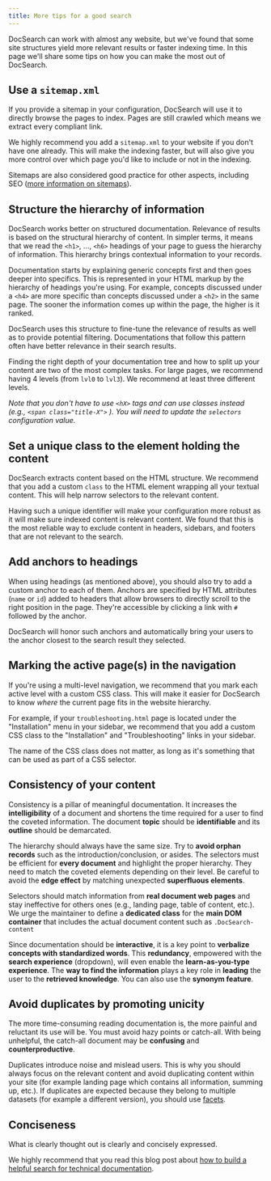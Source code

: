 ```yaml
---
title: More tips for a good search
---
```


DocSearch can work with almost any website, but we've found that some site
structures yield more relevant results or faster indexing time. In this page
we'll share some tips on how you can make the most out of DocSearch.

## Use a `sitemap.xml`

If you provide a sitemap in your configuration, DocSearch will use it to
directly browse the pages to index. Pages are still crawled which means we
extract every compliant link.

We highly recommend you add a `sitemap.xml` to your website if you don't have
one already. This will make the indexing faster, but will also give you more
control over which page you'd like to include or not in the indexing.

Sitemaps are also considered good practice for other aspects, including SEO
([more information on sitemaps][1]).

## Structure the hierarchy of information

DocSearch works better on structured documentation. Relevance of results is
based on the structural hierarchy of content. In simpler terms, it means that we
read the `<h1>`, ..., `<h6>` headings of your page to guess the hierarchy of
information. This hierarchy brings contextual information to your records.

Documentation starts by explaining generic concepts first and then goes deeper
into specifics. This is represented in your HTML markup by the hierarchy of
headings you're using. For example, concepts discussed under a `<h4>` are more
specific than concepts discussed under a `<h2>` in the same page. The sooner the
information comes up within the page, the higher is it ranked.

DocSearch uses this structure to fine-tune the relevance of results as well as
to provide potential filtering. Documentations that follow this pattern often
have better relevance in their search results.

Finding the right depth of your documentation tree and how to split up your
content are two of the most complex tasks. For large pages, we recommend having
4 levels (from `lvl0` to `lvl3`). We recommend at least three different levels.

_Note that you don't have to use `<hX>` tags and can use classes instead (e.g.,
`<span class="title-X">` ). You will need to update the `selectors`
configuration value._

## Set a unique class to the element holding the content

DocSearch extracts content based on the HTML structure. We recommend that you
add a custom `class` to the HTML element wrapping all your textual content. This
will help narrow selectors to the relevant content.

Having such a unique identifier will make your configuration more robust as it
will make sure indexed content is relevant content. We found that this is the
most reliable way to exclude content in headers, sidebars, and footers that are
not relevant to the search.

## Add anchors to headings

When using headings (as mentioned above), you should also try to add a custom
anchor to each of them. Anchors are specified by HTML attributes (`name` or
`id`) added to headers that allow browsers to directly scroll to the right
position in the page. They're accessible by clicking a link with `#` followed by
the anchor.

DocSearch will honor such anchors and automatically bring your users to the
anchor closest to the search result they selected.

## Marking the active page(s) in the navigation

If you're using a multi-level navigation, we recommend that you mark each active
level with a custom CSS class. This will make it easier for DocSearch to know
_where_ the current page fits in the website hierarchy.

For example, if your `troubleshooting.html` page is located under the
"Installation" menu in your sidebar, we recommend that you add a custom CSS
class to the "Installation" and "Troubleshooting" links in your sidebar.

The name of the CSS class does not matter, as long as it's something that can be
used as part of a CSS selector.

## Consistency of your content

Consistency is a pillar of meaningful documentation. It increases the
**intelligibility** of a document and shortens the time required for a user to
find the coveted information. The document **topic** should be **identifiable**
and its **outline** should be demarcated.

The hierarchy should always have the same size. Try to **avoid orphan records**
such as the introduction/conclusion, or asides. The selectors must be efficient
for **every document** and highlight the proper hierarchy. They need to match
the coveted elements depending on their level. Be careful to avoid the **edge
effect** by matching unexpected **superfluous elements**.

Selectors should match information from **real document web pages** and stay
ineffective for others ones (e.g., landing page, table of content, etc.). We
urge the maintainer to define a **dedicated class** for the **main DOM
container** that includes the actual document content such as
`.DocSearch-content`

Since documentation should be **interactive**, it is a key point to **verbalize
concepts with standardized words**. This **redundancy**, empowered with the
**search experience** (dropdown), will even enable the **learn-as-you-type
experience**. The **way to find the information** plays a key role in
**leading** the user to the **retrieved knowledge**. You can also use the
**synonym feature**.

## Avoid duplicates by promoting unicity

The more time-consuming reading documentation is, the more painful and reluctant
its use will be. You must avoid hazy points or catch-all. With being unhelpful,
the catch-all document may be **confusing** and **counterproductive**.

Duplicates introduce noise and mislead users. This is why you should always
focus on the relevant content and avoid duplicating content within your site
(for example landing page which contains all information, summing up, etc.). If
duplicates are expected because they belong to multiple datasets (for example a
different version), you should use [facets][3].

## Conciseness

What is clearly thought out is clearly and concisely expressed.

We highly recommend that you read this blog post about [how to build a helpful
search for technical documentation][2].

[1]: https://www.sitemaps.org/index.html
[2]:
  https://blog.algolia.com/how-to-build-a-helpful-search-for-technical-documentation-the-laravel-example/
[3]: https://www.algolia.com/doc/guides/searching/faceting/

